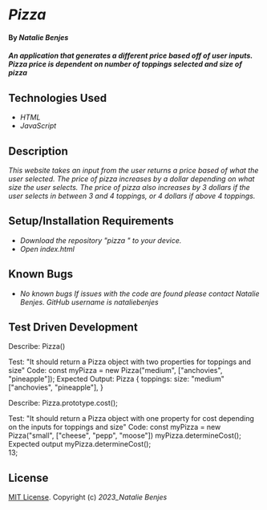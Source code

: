 # _Pizza_

#### By _**Natalie Benjes**_

#### _An application that generates a different price based off of user inputs. Pizza price is dependent on number of toppings selected and size of pizza_

## Technologies Used

* _HTML_
* _JavaScript_

## Description

_This website takes an input from the user returns a price based of what the user selected. The price of pizza increases by a dollar depending on what size the user selects. The price of pizza also increases by 3 dollars if the user selects in between 3 and 4 toppings, or 4 dollars if above 4 toppings._

## Setup/Installation Requirements

* _Download the repository "pizza
" to your device._
* _Open index.html_


## Known Bugs

* _No known bugs_
_If issues with the code are found please contact Natalie Benjes. GitHub username is nataliebenjes_

## Test Driven Development
Describe: Pizza()

Test: "It should return a Pizza object with two properties for toppings and size"
Code: const myPizza = new Pizza("medium", ["anchovies", "pineapple"]);
Expected Output: Pizza { toppings: size: "medium" ["anchovies", "pineapple"], }

Describe: Pizza.prototype.cost();

Test: "It should return a Pizza object with one property for cost depending on the inputs for toppings and size"
Code: const myPizza = new Pizza("small", ["cheese", "pepp", "moose"])
myPizza.determineCost();
Expected output myPizza.determineCost();  
13;

## License

[MIT License](https://opensource.org/licenses/MIT).
Copyright (c) _2023_Natalie Benjes_
